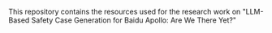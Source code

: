 This repository contains the resources used for the research work on "LLM-Based Safety Case Generation for Baidu Apollo: Are We There Yet?"
